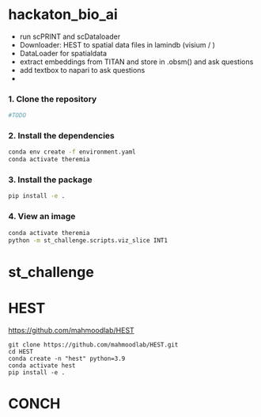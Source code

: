 # hackaton_bio_ai

- run scPRINT and scDataloader
- Downloader: HEST to spatial data files in lamindb (visium / )
- DataLoader for spatialdata
- extract embeddings from TITAN and store in .obsm() and ask questions
- add textbox to napari to ask questions
-



### 1. Clone the repository
```bash
#TODO
```

### 2. Install the dependencies
```bash
conda env create -f environment.yaml
conda activate theremia
```

### 3. Install the package
```bash
pip install -e .
```

### 4. View an image
```bash
conda activate theremia
python -m st_challenge.scripts.viz_slice INT1
```

# st_challenge



# HEST

https://github.com/mahmoodlab/HEST

```
git clone https://github.com/mahmoodlab/HEST.git
cd HEST
conda create -n "hest" python=3.9
conda activate hest
pip install -e .
```

# CONCH
